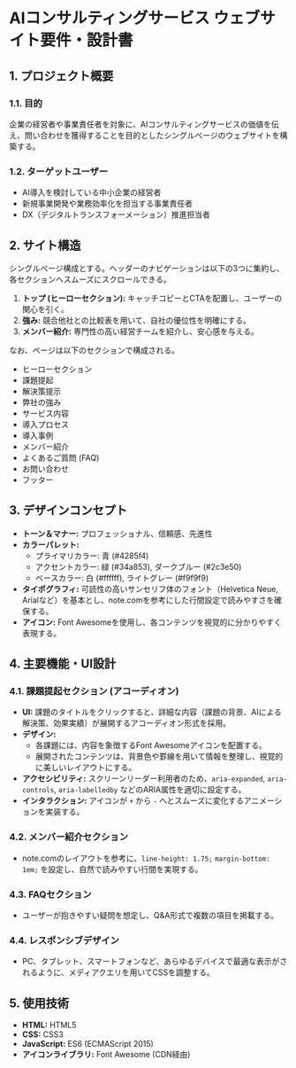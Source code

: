 # AIコンサルティングサービス ウェブサイト要件・設計書

## 1. プロジェクト概要

### 1.1. 目的

企業の経営者や事業責任者を対象に、AIコンサルティングサービスの価値を伝え、問い合わせを獲得することを目的としたシングルページのウェブサイトを構築する。

### 1.2. ターゲットユーザー

- AI導入を検討している中小企業の経営者
- 新規事業開発や業務効率化を担当する事業責任者
- DX（デジタルトランスフォーメーション）推進担当者

## 2. サイト構造

シングルページ構成とする。ヘッダーのナビゲーションは以下の3つに集約し、各セクションへスムーズにスクロールできる。

1.  **トップ (ヒーローセクション):** キャッチコピーとCTAを配置し、ユーザーの関心を引く。
2.  **強み:** 競合他社との比較表を用いて、自社の優位性を明確にする。
3.  **メンバー紹介:** 専門性の高い経営チームを紹介し、安心感を与える。

なお、ページは以下のセクションで構成される。
- ヒーローセクション
- 課題提起
- 解決策提示
- 弊社の強み
- サービス内容
- 導入プロセス
- 導入事例
- メンバー紹介
- よくあるご質問 (FAQ)
- お問い合わせ
- フッター

## 3. デザインコンセプト

- **トーン＆マナー:** プロフェッショナル、信頼感、先進性
- **カラーパレット:**
    - プライマリカラー: 青 (#4285f4)
    - アクセントカラー: 緑 (#34a853), ダークブルー (#2c3e50)
    - ベースカラー: 白 (#ffffff), ライトグレー (#f9f9f9)
- **タイポグラフィ:** 可読性の高いサンセリフ体のフォント（Helvetica Neue, Arialなど）を基本とし、note.comを参考にした行間設定で読みやすさを確保する。
- **アイコン:** Font Awesomeを使用し、各コンテンツを視覚的に分かりやすく表現する。

## 4. 主要機能・UI設計

### 4.1. 課題提起セクション (アコーディオン)

- **UI:** 課題のタイトルをクリックすると、詳細な内容（課題の背景、AIによる解決策、効果実績）が展開するアコーディオン形式を採用。
- **デザイン:**
    - 各課題には、内容を象徴するFont Awesomeアイコンを配置する。
    - 展開されたコンテンツは、背景色や罫線を用いて情報を整理し、視覚的に美しいレイアウトにする。
- **アクセシビリティ:** スクリーンリーダー利用者のため、`aria-expanded`, `aria-controls`, `aria-labelledby` などのARIA属性を適切に設定する。
- **インタラクション:** アイコンが `+` から `-` へとスムーズに変化するアニメーションを実装する。

### 4.2. メンバー紹介セクション

- note.comのレイアウトを参考に、`line-height: 1.75;` `margin-bottom: 1em;` を設定し、自然で読みやすい行間を実現する。

### 4.3. FAQセクション

- ユーザーが抱きやすい疑問を想定し、Q&A形式で複数の項目を掲載する。

### 4.4. レスポンシブデザイン

- PC、タブレット、スマートフォンなど、あらゆるデバイスで最適な表示がされるように、メディアクエリを用いてCSSを調整する。

## 5. 使用技術

- **HTML:** HTML5
- **CSS:** CSS3
- **JavaScript:** ES6 (ECMAScript 2015)
- **アイコンライブラリ:** Font Awesome (CDN経由)